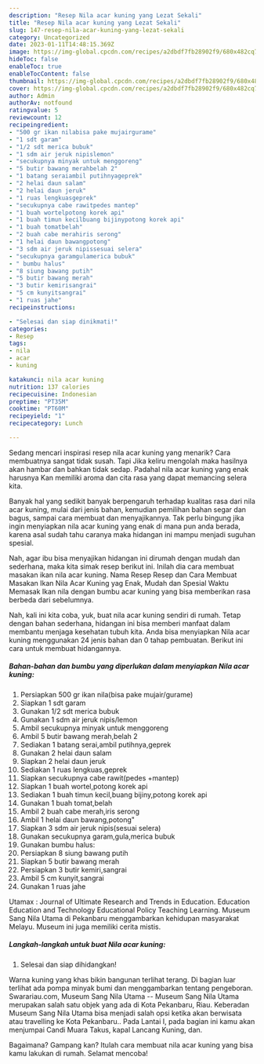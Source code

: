 ```yaml
---
description: "Resep Nila acar kuning yang Lezat Sekali"
title: "Resep Nila acar kuning yang Lezat Sekali"
slug: 147-resep-nila-acar-kuning-yang-lezat-sekali
category: Uncategorized
date: 2023-01-11T14:48:15.369Z
image: https://img-global.cpcdn.com/recipes/a2dbdf7fb28902f9/680x482cq70/nila-acar-kuning-foto-resep-utama.jpg
hideToc: false
enableToc: true
enableTocContent: false
thumbnail: https://img-global.cpcdn.com/recipes/a2dbdf7fb28902f9/680x482cq70/nila-acar-kuning-foto-resep-utama.jpg
cover: https://img-global.cpcdn.com/recipes/a2dbdf7fb28902f9/680x482cq70/nila-acar-kuning-foto-resep-utama.jpg
author: Admin
authorAv: notfound
ratingvalue: 5
reviewcount: 12
recipeingredient:
- "500 gr ikan nilabisa pake mujairgurame"
- "1 sdt garam"
- "1/2 sdt merica bubuk"
- "1 sdm air jeruk nipislemon"
- "secukupnya minyak untuk menggoreng"
- "5 butir bawang merahbelah 2"
- "1 batang seraiambil putihnyageprek"
- "2 helai daun salam"
- "2 helai daun jeruk"
- "1 ruas lengkuasgeprek"
- "secukupnya cabe rawitpedes mantep"
- "1 buah wortelpotong korek api"
- "1 buah timun kecilbuang bijinypotong korek api"
- "1 buah tomatbelah"
- "2 buah cabe merahiris serong"
- "1 helai daun bawangpotong"
- "3 sdm air jeruk nipissesuai selera"
- "secukupnya garamgulamerica bubuk"
- " bumbu halus"
- "8 siung bawang putih"
- "5 butir bawang merah"
- "3 butir kemirisangrai"
- "5 cm kunyitsangrai"
- "1 ruas jahe"
recipeinstructions:

- "Selesai dan siap dinikmati!"
categories:
- Resep
tags:
- nila
- acar
- kuning

katakunci: nila acar kuning 
nutrition: 137 calories
recipecuisine: Indonesian
preptime: "PT35M"
cooktime: "PT60M"
recipeyield: "1"
recipecategory: Lunch

---
```



Sedang mencari inspirasi resep nila acar kuning yang menarik? Cara membuatnya sangat tidak susah. Tapi Jika keliru mengolah maka hasilnya akan hambar dan bahkan tidak sedap. Padahal nila acar kuning yang enak harusnya Kan memiliki aroma dan cita rasa yang dapat memancing selera kita.


Banyak hal yang sedikit banyak berpengaruh terhadap kualitas rasa dari nila acar kuning, mulai dari jenis bahan, kemudian pemilihan bahan segar dan bagus, sampai cara membuat dan menyajikannya. Tak perlu bingung jika ingin menyiapkan nila acar kuning yang enak di mana pun anda berada, karena asal sudah tahu caranya maka hidangan ini mampu menjadi suguhan spesial.

Nah, agar ibu bisa menyajikan hidangan ini dirumah dengan mudah dan sederhana, maka kita simak resep berikut ini. Inilah dia cara membuat masakan ikan nila acar kuning. Nama Resep Resep dan Cara Membuat Masakan Ikan Nila Acar Kuning yag Enak, Mudah dan Spesial Waktu Memasak Ikan nila dengan bumbu acar kuning yang bisa memberikan rasa berbeda dari sebelumnya.


Nah, kali ini kita coba, yuk, buat nila acar kuning sendiri di rumah. Tetap dengan bahan sederhana, hidangan ini bisa memberi manfaat dalam membantu menjaga kesehatan tubuh kita. Anda bisa menyiapkan Nila acar kuning menggunakan 24 jenis bahan dan 0 tahap pembuatan. Berikut ini cara untuk membuat hidangannya.

<!--inarticleads1-->

##### Bahan-bahan dan bumbu yang diperlukan dalam menyiapkan Nila acar kuning:

1. Persiapkan 500 gr ikan nila(bisa pake mujair/gurame)
1. Siapkan 1 sdt garam
1. Gunakan 1/2 sdt merica bubuk
1. Gunakan 1 sdm air jeruk nipis/lemon
1. Ambil secukupnya minyak untuk menggoreng
1. Ambil 5 butir bawang merah,belah 2
1. Sediakan 1 batang serai,ambil putihnya,geprek
1. Gunakan 2 helai daun salam
1. Siapkan 2 helai daun jeruk
1. Sediakan 1 ruas lengkuas,geprek
1. Siapkan secukupnya cabe rawit(pedes +mantep)
1. Siapkan 1 buah wortel,potong korek api
1. Sediakan 1 buah timun kecil,buang bijiny,potong korek api
1. Gunakan 1 buah tomat,belah
1. Ambil 2 buah cabe merah,iris serong
1. Ambil 1 helai daun bawang,potong&#34;
1. Siapkan 3 sdm air jeruk nipis(sesuai selera)
1. Gunakan secukupnya garam,gula,merica bubuk
1. Gunakan  bumbu halus:
1. Persiapkan 8 siung bawang putih
1. Siapkan 5 butir bawang merah
1. Persiapkan 3 butir kemiri,sangrai
1. Ambil 5 cm kunyit,sangrai
1. Gunakan 1 ruas jahe


Utamax : Journal of Ultimate Research and Trends in Education. Education Education and Technology Educational Policy Teaching Learning. Museum Sang Nila Utama di Pekanbaru menggambarkan kehidupan masyarakat Melayu. Museum ini juga memiliki cerita mistis. 

<!--inarticleads2-->

##### Langkah-langkah untuk buat Nila acar kuning:


1. Selesai dan siap dihidangkan!

Warna kuning yang khas bikin bangunan terlihat terang. Di bagian luar terlihat ada pompa minyak bumi dan menggambarkan tentang pengeboran. Swarariau.com, Museum Sang Nila Utama -- Museum Sang Nila Utama merupakan salah satu objek yang ada di Kota Pekanbaru, Riau. Keberadan Museum Sang Nila Utama bisa menjadi salah opsi ketika akan berwisata atau travelling ke Kota Pekanbaru.. Pada Lantai I, pada bagian ini kamu akan menjumpai Candi Muara Takus, kapal Lancang Kuning, dan. 

Bagaimana? Gampang kan? Itulah cara membuat nila acar kuning yang bisa kamu lakukan di rumah. Selamat mencoba!
